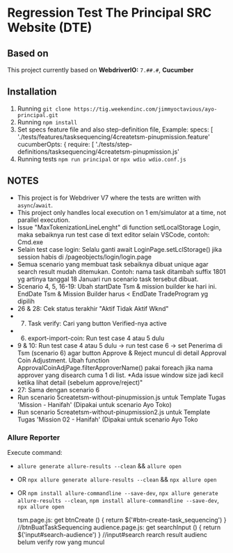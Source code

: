 # Regression Test The Principal SRC Website (DTE)
## Based on
This project currently based on **WebdriverIO:** `7.##.#`, **Cucumber**
## Installation
1. Running `git clone https://tig.weekendinc.com/jimmyoctavious/ayo-principal.git`
2. Running `npm install`
3. Set specs feature file and also step-definition file, Example: 
    specs: [
        './tests/features/tasksequencing/4createtsm-pinupmission.feature'
    cucumberOpts: {
        require: [
            './tests/step-definitions/tasksequencing/4createtsm-pinupmission.js'
4. Running tests `npm run principal` or `npx wdio wdio.conf.js`

## NOTES
- This project is for Webdriver V7 where the tests are written with `async`/`await`.
- This project only handles local execution on 1 em/simulator at a time, not parallel execution.
- Issue "MaxTokenizationLineLenght" di function setLocalStorage Login, maka sebaiknya run test case di text editor selain VSCode, contoh: Cmd.exe
- Selain test case login: Selalu ganti await LoginPage.setLclStorage() jika session habis di /pageobjects/login/login.page
- Semua scenario yang membuat task sebaiknya dibuat unique agar search result mudah ditemukan. Contoh: nama task ditambah suffix 1801 yg artinya tanggal 18 Januari run scenario task tersebut dibuat.
- Scenario 4, 5, 16-19: Ubah startDate Tsm & mission builder ke hari ini. EndDate Tsm & Mission Builder harus < EndDate TradeProgram yg dipilih
- 26 & 28: Cek status terakhir "Aktif Tidak Aktif Wknd"
- 7. Task verify: Cari yang button Verified-nya active
- 6. export-import-coin: Run test case 4 atau 5 dulu
- 9 & 10: Run test case 4 atau 5 dulu -> run test case 6 -> set Penerima di Tsm (scenario 6) agar button Approve & Reject muncul di detail Approval Coin Adjustment. Ubah function ApprovalCoinAdjPage.filterApproverName() pakai foreach jika nama approver yang disearch cuma 1 di list. *Ada issue window size jadi kecil ketika lihat detail (sebelum approve/reject)"
- 27: Sama dengan scenario 6
- Run scenario 5createtsm-without-pinupmission.js untuk Template Tugas 'Mission - Hanifah' (Dipakai untuk scenario Ayo Toko)
- Run scenario 5createtsm-without-pinupmission2.js untuk Template Tugas 'Mission 02 - Hanifah' (Dipakai untuk scenario Ayo Toko
### Allure Reporter
Execute command:
- `allure generate allure-results --clean` && `allure open`
- OR `npx allure generate allure-results --clean` && `npx allure open`
- OR `npm install allure-commandline --save-dev`, `npx allure generate allure-results --clean`, `npm install allure-commandline --save-dev`, `npx allure open`


    tsm.page.js: get btnCreate () { return $('#btn-create-task_sequencing') } //btnBuatTaskSequencing
    audience.page.js: get searchInput () { return $('input#search-audience') } //input#search
    rearch result audienc belum verify row yang muncul